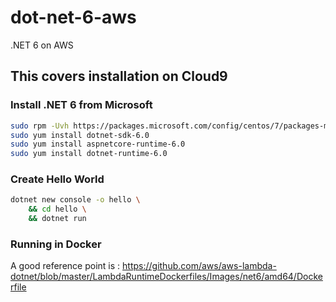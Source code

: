 # dot-net-6-aws
.NET 6 on AWS

## This covers installation on Cloud9

### Install .NET 6 from Microsoft

```bash
sudo rpm -Uvh https://packages.microsoft.com/config/centos/7/packages-microsoft-prod.rpm
sudo yum install dotnet-sdk-6.0
sudo yum install aspnetcore-runtime-6.0
sudo yum install dotnet-runtime-6.0
```

### Create Hello World

```bash
dotnet new console -o hello \
    && cd hello \
    && dotnet run
```

### Running in Docker

A good reference point is :
https://github.com/aws/aws-lambda-dotnet/blob/master/LambdaRuntimeDockerfiles/Images/net6/amd64/Dockerfile